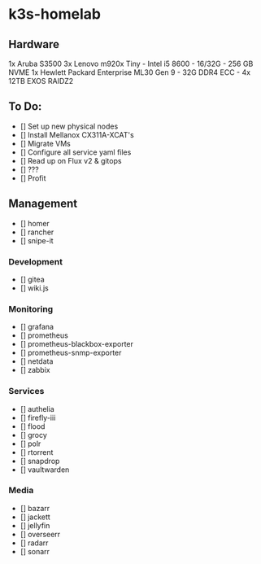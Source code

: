 # k3s-homelab

## Hardware
1x Aruba S3500
3x Lenovo m920x Tiny - Intel i5 8600 - 16/32G - 256 GB NVME
1x Hewlett Packard Enterprise ML30 Gen 9 - 32G DDR4 ECC - 4x 12TB EXOS RAIDZ2

## To Do:
- [] Set up new physical nodes
- [] Install Mellanox CX311A-XCAT's
- [] Migrate VMs
- [] Configure all service yaml files
- [] Read up on Flux v2 & gitops
- [] ???
- [] Profit

## Management
- [] homer
- [] rancher
- [] snipe-it

### Development
- [] gitea
- [] wiki.js

### Monitoring
- [] grafana
- [] prometheus
- [] prometheus-blackbox-exporter
- [] prometheus-snmp-exporter
- [] netdata
- [] zabbix

### Services
- [] authelia
- [] firefly-iii
- [] flood
- [] grocy
- [] polr
- [] rtorrent
- [] snapdrop
- [] vaultwarden

### Media
- [] bazarr
- [] jackett
- [] jellyfin
- [] overseerr
- [] radarr
- [] sonarr



